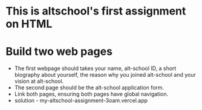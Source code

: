 # This is altschool's first assignment on HTML

# Build two web pages

+ The first webpage should takes your name, alt-school ID, a short biography about yourself, the reason why you joined alt-school and your vision at alt-school.
+ The second page should be the alt-school application form.
+ Link both pages, ensuring both pages have global navigation.
+ solution - my-altschool-assignment-3oam.vercel.app
